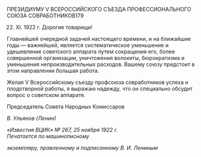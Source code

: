 ПРЕЗИДИУМУ V ВСЕРОССИЙСКОГО СЪЕЗДА ПРОФЕССИОНАЛЬНОГО СОЮЗА СОВРАБОТНИКОВ179

22. XI. 1922 г. Дорогие товарищи!

Главнейшей очередной задачей настоящего времени, и на ближайшие годы — важ­нейшей, является систематическое уменьшение и удешевление советского аппарата пу­тем сокращения его, более совершенной организации, уничтожения волокиты, бюро­кратизма и уменьшения непроизводительных расходов. Вашему союзу предстоит в этом направлении большая работа.

Желая V Всероссийскому съезду профсоюза совработников успеха и плодотворной работы, я выражаю надежду, что он специально обсудит вопрос о советском аппарате.

Председатель Совета Народных Комиссаров

_В. Ульянов (Ленин)_

_«Известия ВЦИК» № 267, 25 ноября 1922 г.                                           Печатается по машинописному_

_экземпляру, правленному и подписанному В. И. Лениным_